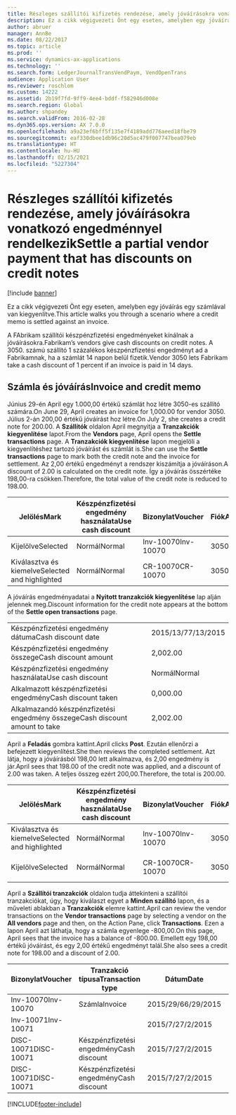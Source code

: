 ```yaml
---
title: Részleges szállítói kifizetés rendezése, amely jóváírásokra vonatkozó engedménnyel rendelkezik
description: Ez a cikk végigvezeti Önt egy eseten, amelyben egy jóváírás egy számlával van kiegyenlítve.
author: abruer
manager: AnnBe
ms.date: 08/22/2017
ms.topic: article
ms.prod: ''
ms.service: dynamics-ax-applications
ms.technology: ''
ms.search.form: LedgerJournalTransVendPaym, VendOpenTrans
audience: Application User
ms.reviewer: roschlom
ms.custom: 14222
ms.assetid: 2b19f7fd-9ff9-4ee4-bddf-f582946d008e
ms.search.region: Global
ms.author: shpandey
ms.search.validFrom: 2016-02-28
ms.dyn365.ops.version: AX 7.0.0
ms.openlocfilehash: a9a23ef6bff5f135e7f4189add776aeed18fbe79
ms.sourcegitcommit: eaf330dbee1db96c20d5ac479f007747bea079eb
ms.translationtype: HT
ms.contentlocale: hu-HU
ms.lasthandoff: 02/15/2021
ms.locfileid: "5227304"
---
```

# <a name="settle-a-partial-vendor-payment-that-has-discounts-on-credit-notes"></a><span data-ttu-id="5354b-103">Részleges szállítói kifizetés rendezése, amely jóváírásokra vonatkozó engedménnyel rendelkezik</span><span class="sxs-lookup"><span data-stu-id="5354b-103">Settle a partial vendor payment that has discounts on credit notes</span></span>

[!include [banner](../includes/banner.md)]

<span data-ttu-id="5354b-104">Ez a cikk végigvezeti Önt egy eseten, amelyben egy jóváírás egy számlával van kiegyenlítve.</span><span class="sxs-lookup"><span data-stu-id="5354b-104">This article walks you through a scenario where a credit memo is settled against an invoice.</span></span>

<span data-ttu-id="5354b-105">A FAbrikam szállítói készpénzfizetési engedményeket kínálnak a jóváírásokra.</span><span class="sxs-lookup"><span data-stu-id="5354b-105">Fabrikam’s vendors give cash discounts on credit notes.</span></span> <span data-ttu-id="5354b-106">A 3050. számú szállító 1 százalékos készpénzfizetési engedményt ad a Fabrikamnak, ha a számlát 14 napon belül fizetik.</span><span class="sxs-lookup"><span data-stu-id="5354b-106">Vendor 3050 lets Fabrikam take a cash discount of 1 percent if an invoice is paid in 14 days.</span></span>

## <a name="invoice-and-credit-memo"></a><span data-ttu-id="5354b-107">Számla és jóváírás</span><span class="sxs-lookup"><span data-stu-id="5354b-107">Invoice and credit memo</span></span>
<span data-ttu-id="5354b-108">Június 29-én April egy 1.000,00 értékű számlát hoz létre 3050-es szállító számára.</span><span class="sxs-lookup"><span data-stu-id="5354b-108">On June 29, April creates an invoice for 1,000.00 for vendor 3050.</span></span> <span data-ttu-id="5354b-109">Július 2-án 200,00 értékű jóváírást hoz létre.</span><span class="sxs-lookup"><span data-stu-id="5354b-109">On July 2, she creates a credit note for 200.00.</span></span> <span data-ttu-id="5354b-110">A **Szállítók** oldalon April megnyitja a **Tranzakciók kiegyenlítése** lapot.</span><span class="sxs-lookup"><span data-stu-id="5354b-110">From the **Vendors** page, April opens the **Settle transactions** page.</span></span> <span data-ttu-id="5354b-111">A **Tranzakciók kiegyenlítése** lapon megjelöli a kiegyenlítéshez tartozó jóváírást és számlát is.</span><span class="sxs-lookup"><span data-stu-id="5354b-111">She can use the **Settle transactions** page to mark both the credit note and the invoice for settlement.</span></span> <span data-ttu-id="5354b-112">Az 2,00 értékű engedményt a rendszer kiszámítja a jóváíráson.</span><span class="sxs-lookup"><span data-stu-id="5354b-112">A discount of 2.00 is calculated on the credit note.</span></span> <span data-ttu-id="5354b-113">Így a jóváírás összértéke 198,00-ra csökken.</span><span class="sxs-lookup"><span data-stu-id="5354b-113">Therefore, the total value of the credit note is reduced to 198.00.</span></span>

| <span data-ttu-id="5354b-114">Jelölés</span><span class="sxs-lookup"><span data-stu-id="5354b-114">Mark</span></span>                     | <span data-ttu-id="5354b-115">Készpénzfizetési engedmény használata</span><span class="sxs-lookup"><span data-stu-id="5354b-115">Use cash discount</span></span> | <span data-ttu-id="5354b-116">Bizonylat</span><span class="sxs-lookup"><span data-stu-id="5354b-116">Voucher</span></span>   | <span data-ttu-id="5354b-117">Fiók</span><span class="sxs-lookup"><span data-stu-id="5354b-117">Account</span></span> | <span data-ttu-id="5354b-118">Dátum</span><span class="sxs-lookup"><span data-stu-id="5354b-118">Date</span></span>      | <span data-ttu-id="5354b-119">Fiz. határidő</span><span class="sxs-lookup"><span data-stu-id="5354b-119">Due date</span></span>  | <span data-ttu-id="5354b-120">Számla</span><span class="sxs-lookup"><span data-stu-id="5354b-120">Invoice</span></span> | <span data-ttu-id="5354b-121">Összeg a tranzakció pénznemében.</span><span class="sxs-lookup"><span data-stu-id="5354b-121">Amount in transaction currency</span></span> | <span data-ttu-id="5354b-122">Pénznem</span><span class="sxs-lookup"><span data-stu-id="5354b-122">Currency</span></span> | <span data-ttu-id="5354b-123">Kiegyenlítendő összeg</span><span class="sxs-lookup"><span data-stu-id="5354b-123">Amount to settle</span></span> |
|--------------------------|-------------------|-----------|---------|-----------|-----------|---------|--------------------------------|----------|------------------|
| <span data-ttu-id="5354b-124">Kijelölve</span><span class="sxs-lookup"><span data-stu-id="5354b-124">Selected</span></span>                 | <span data-ttu-id="5354b-125">Normál</span><span class="sxs-lookup"><span data-stu-id="5354b-125">Normal</span></span>            | <span data-ttu-id="5354b-126">Inv-10070</span><span class="sxs-lookup"><span data-stu-id="5354b-126">Inv-10070</span></span> | <span data-ttu-id="5354b-127">3050</span><span class="sxs-lookup"><span data-stu-id="5354b-127">3050</span></span>    | <span data-ttu-id="5354b-128">2015/29/6</span><span class="sxs-lookup"><span data-stu-id="5354b-128">6/29/2015</span></span> | <span data-ttu-id="5354b-129">2015/29/7</span><span class="sxs-lookup"><span data-stu-id="5354b-129">7/29/2015</span></span> | <span data-ttu-id="5354b-130">10070</span><span class="sxs-lookup"><span data-stu-id="5354b-130">10070</span></span>   | <span data-ttu-id="5354b-131">-1000,00</span><span class="sxs-lookup"><span data-stu-id="5354b-131">-1,000.00</span></span>                      | <span data-ttu-id="5354b-132">dollár</span><span class="sxs-lookup"><span data-stu-id="5354b-132">USD</span></span>      | <span data-ttu-id="5354b-133">-990,00</span><span class="sxs-lookup"><span data-stu-id="5354b-133">-990.00</span></span>          |
| <span data-ttu-id="5354b-134">Kiválasztva és kiemelve</span><span class="sxs-lookup"><span data-stu-id="5354b-134">Selected and highlighted</span></span> | <span data-ttu-id="5354b-135">Normál</span><span class="sxs-lookup"><span data-stu-id="5354b-135">Normal</span></span>            | <span data-ttu-id="5354b-136">CR-10070</span><span class="sxs-lookup"><span data-stu-id="5354b-136">CR-10070</span></span>  | <span data-ttu-id="5354b-137">3050</span><span class="sxs-lookup"><span data-stu-id="5354b-137">3050</span></span>    | <span data-ttu-id="5354b-138">2015/7/2</span><span class="sxs-lookup"><span data-stu-id="5354b-138">7/2/2015</span></span>  | <span data-ttu-id="5354b-139">2015/29/7</span><span class="sxs-lookup"><span data-stu-id="5354b-139">7/29/2015</span></span> |         | <span data-ttu-id="5354b-140">200,00</span><span class="sxs-lookup"><span data-stu-id="5354b-140">200.00</span></span>                         | <span data-ttu-id="5354b-141">dollár</span><span class="sxs-lookup"><span data-stu-id="5354b-141">USD</span></span>      | <span data-ttu-id="5354b-142">198,00</span><span class="sxs-lookup"><span data-stu-id="5354b-142">198.00</span></span>           |

<span data-ttu-id="5354b-143">A jóváírás engedményadatai a **Nyitott tranzakciók kiegyenlítése** lap alján jelennek meg.</span><span class="sxs-lookup"><span data-stu-id="5354b-143">Discount information for the credit note appears at the bottom of the **Settle open transactions** page.</span></span>

|                              |           |
|------------------------------|-----------|
| <span data-ttu-id="5354b-144">Készpénzfizetési engedmény dátuma</span><span class="sxs-lookup"><span data-stu-id="5354b-144">Cash discount date</span></span>           | <span data-ttu-id="5354b-145">2015/13/7</span><span class="sxs-lookup"><span data-stu-id="5354b-145">7/13/2015</span></span> |
| <span data-ttu-id="5354b-146">Készpénzfizetési engedmény összege</span><span class="sxs-lookup"><span data-stu-id="5354b-146">Cash discount amount</span></span>         | <span data-ttu-id="5354b-147">2,00</span><span class="sxs-lookup"><span data-stu-id="5354b-147">2.00</span></span>      |
| <span data-ttu-id="5354b-148">Készpénzfizetési engedmény használata</span><span class="sxs-lookup"><span data-stu-id="5354b-148">Use cash discount</span></span>            | <span data-ttu-id="5354b-149">Normál</span><span class="sxs-lookup"><span data-stu-id="5354b-149">Normal</span></span>    |
| <span data-ttu-id="5354b-150">Alkalmazott készpénzfizetési engedmény</span><span class="sxs-lookup"><span data-stu-id="5354b-150">Cash discount taken</span></span>          | <span data-ttu-id="5354b-151">0,00</span><span class="sxs-lookup"><span data-stu-id="5354b-151">0.00</span></span>      |
| <span data-ttu-id="5354b-152">Alkalmazandó készpénzfizetési engedmény összege</span><span class="sxs-lookup"><span data-stu-id="5354b-152">Cash discount amount to take</span></span> | <span data-ttu-id="5354b-153">2,00</span><span class="sxs-lookup"><span data-stu-id="5354b-153">2.00</span></span>      |

<span data-ttu-id="5354b-154">April a **Feladás** gombra kattint.</span><span class="sxs-lookup"><span data-stu-id="5354b-154">April clicks **Post**.</span></span> <span data-ttu-id="5354b-155">Ezután ellenőrzi a befejezett kiegyenlítést.</span><span class="sxs-lookup"><span data-stu-id="5354b-155">She then reviews the completed settlement.</span></span> <span data-ttu-id="5354b-156">Azt látja, hogy a jóváírásból 198,00 lett alkalmazva, és 2,00 engedmény is jár.</span><span class="sxs-lookup"><span data-stu-id="5354b-156">April sees that 198.00 of the credit note was applied, and a discount of 2.00 was taken.</span></span> <span data-ttu-id="5354b-157">A teljes összeg ezért 200,00.</span><span class="sxs-lookup"><span data-stu-id="5354b-157">Therefore, the total is 200.00.</span></span>

| <span data-ttu-id="5354b-158">Jelölés</span><span class="sxs-lookup"><span data-stu-id="5354b-158">Mark</span></span>                     | <span data-ttu-id="5354b-159">Készpénzfizetési engedmény használata</span><span class="sxs-lookup"><span data-stu-id="5354b-159">Use cash discount</span></span> | <span data-ttu-id="5354b-160">Bizonylat</span><span class="sxs-lookup"><span data-stu-id="5354b-160">Voucher</span></span>   | <span data-ttu-id="5354b-161">Fiók</span><span class="sxs-lookup"><span data-stu-id="5354b-161">Account</span></span> | <span data-ttu-id="5354b-162">Dátum</span><span class="sxs-lookup"><span data-stu-id="5354b-162">Date</span></span>      | <span data-ttu-id="5354b-163">Fiz. határidő</span><span class="sxs-lookup"><span data-stu-id="5354b-163">Due date</span></span>  | <span data-ttu-id="5354b-164">Számla</span><span class="sxs-lookup"><span data-stu-id="5354b-164">Invoice</span></span>  | <span data-ttu-id="5354b-165">Összeg a tranzakció pénznemében.</span><span class="sxs-lookup"><span data-stu-id="5354b-165">Amount in transaction currency</span></span> | <span data-ttu-id="5354b-166">Pénznem</span><span class="sxs-lookup"><span data-stu-id="5354b-166">Currency</span></span> | <span data-ttu-id="5354b-167">Kiegyenlítendő összeg</span><span class="sxs-lookup"><span data-stu-id="5354b-167">Amount to settle</span></span> |
|--------------------------|-------------------|-----------|---------|-----------|-----------|----------|--------------------------------|----------|------------------|
| <span data-ttu-id="5354b-168">Kiválasztva és kiemelve</span><span class="sxs-lookup"><span data-stu-id="5354b-168">Selected and highlighted</span></span> | <span data-ttu-id="5354b-169">Normál</span><span class="sxs-lookup"><span data-stu-id="5354b-169">Normal</span></span>            | <span data-ttu-id="5354b-170">Inv-10070</span><span class="sxs-lookup"><span data-stu-id="5354b-170">Inv-10070</span></span> | <span data-ttu-id="5354b-171">3050</span><span class="sxs-lookup"><span data-stu-id="5354b-171">3050</span></span>    | <span data-ttu-id="5354b-172">2015/29/6</span><span class="sxs-lookup"><span data-stu-id="5354b-172">6/29/2015</span></span> | <span data-ttu-id="5354b-173">2015/29/7</span><span class="sxs-lookup"><span data-stu-id="5354b-173">7/29/2015</span></span> | <span data-ttu-id="5354b-174">10070</span><span class="sxs-lookup"><span data-stu-id="5354b-174">10070</span></span>    | <span data-ttu-id="5354b-175">-1000,00</span><span class="sxs-lookup"><span data-stu-id="5354b-175">-1,000.00</span></span>                      | <span data-ttu-id="5354b-176">dollár</span><span class="sxs-lookup"><span data-stu-id="5354b-176">USD</span></span>      | <span data-ttu-id="5354b-177">-200,00</span><span class="sxs-lookup"><span data-stu-id="5354b-177">-200.00</span></span>          |
| <span data-ttu-id="5354b-178">Kijelölve</span><span class="sxs-lookup"><span data-stu-id="5354b-178">Selected</span></span>                 | <span data-ttu-id="5354b-179">Normál</span><span class="sxs-lookup"><span data-stu-id="5354b-179">Normal</span></span>            | <span data-ttu-id="5354b-180">CR-10070</span><span class="sxs-lookup"><span data-stu-id="5354b-180">CR-10070</span></span>  | <span data-ttu-id="5354b-181">3050</span><span class="sxs-lookup"><span data-stu-id="5354b-181">3050</span></span>    | <span data-ttu-id="5354b-182">2015/7/2</span><span class="sxs-lookup"><span data-stu-id="5354b-182">7/2/2015</span></span>  | <span data-ttu-id="5354b-183">2015/29/7</span><span class="sxs-lookup"><span data-stu-id="5354b-183">7/29/2015</span></span> | <span data-ttu-id="5354b-184">CR-10070</span><span class="sxs-lookup"><span data-stu-id="5354b-184">CR-10070</span></span> | <span data-ttu-id="5354b-185">200,00</span><span class="sxs-lookup"><span data-stu-id="5354b-185">200.00</span></span>                         | <span data-ttu-id="5354b-186">dollár</span><span class="sxs-lookup"><span data-stu-id="5354b-186">USD</span></span>      | <span data-ttu-id="5354b-187">198,00</span><span class="sxs-lookup"><span data-stu-id="5354b-187">198.00</span></span>           |

<span data-ttu-id="5354b-188">April a **Szállítói tranzakciók** oldalon tudja áttekinteni a szállítói tranzakciókat, úgy, hogy kiválaszt egyet a **Minden szállító** lapon, és a műveleti ablakban a **Tranzakciók** elemre kattint.</span><span class="sxs-lookup"><span data-stu-id="5354b-188">April can review the vendor transactions on the **Vendor transactions** page by selecting a vendor on the **All vendors** page and then, on the Action Pane, click **Transactions**.</span></span> <span data-ttu-id="5354b-189">Ezen a lapon April azt láthatja, hogy a számla egyenlege -800,00.</span><span class="sxs-lookup"><span data-stu-id="5354b-189">On this page, April sees that the invoice has a balance of -800.00.</span></span> <span data-ttu-id="5354b-190">Emellett egy 198,00 értékű jóváírást, és egy 2,00 értékű engedményt talál.</span><span class="sxs-lookup"><span data-stu-id="5354b-190">She also sees a credit note for 198.00 and a discount of 2.00.</span></span>

| <span data-ttu-id="5354b-191">Bizonylat</span><span class="sxs-lookup"><span data-stu-id="5354b-191">Voucher</span></span>    | <span data-ttu-id="5354b-192">Tranzakció típusa</span><span class="sxs-lookup"><span data-stu-id="5354b-192">Transaction type</span></span> | <span data-ttu-id="5354b-193">Dátum</span><span class="sxs-lookup"><span data-stu-id="5354b-193">Date</span></span>      | <span data-ttu-id="5354b-194">Számla</span><span class="sxs-lookup"><span data-stu-id="5354b-194">Invoice</span></span> | <span data-ttu-id="5354b-195">Összeg a tranzakció pénznemtartozásában</span><span class="sxs-lookup"><span data-stu-id="5354b-195">Amount in transaction currency debit</span></span> | <span data-ttu-id="5354b-196">Összeg a tranzakció pénznemtartozásában</span><span class="sxs-lookup"><span data-stu-id="5354b-196">Amount in transaction currency credit</span></span> | <span data-ttu-id="5354b-197">Egyenleg</span><span class="sxs-lookup"><span data-stu-id="5354b-197">Balance</span></span> | <span data-ttu-id="5354b-198">Pénznem</span><span class="sxs-lookup"><span data-stu-id="5354b-198">Currency</span></span> |
|------------|------------------|-----------|---------|--------------------------------------|---------------------------------------|---------|----------|
| <span data-ttu-id="5354b-199">Inv-10070</span><span class="sxs-lookup"><span data-stu-id="5354b-199">Inv-10070</span></span>  | <span data-ttu-id="5354b-200">Számla</span><span class="sxs-lookup"><span data-stu-id="5354b-200">Invoice</span></span>          | <span data-ttu-id="5354b-201">2015/29/6</span><span class="sxs-lookup"><span data-stu-id="5354b-201">6/29/2015</span></span> | <span data-ttu-id="5354b-202">10070</span><span class="sxs-lookup"><span data-stu-id="5354b-202">10070</span></span>   |                                      | <span data-ttu-id="5354b-203">1000,00</span><span class="sxs-lookup"><span data-stu-id="5354b-203">1,000.00</span></span>                              | <span data-ttu-id="5354b-204">-800,00</span><span class="sxs-lookup"><span data-stu-id="5354b-204">-800.00</span></span> | <span data-ttu-id="5354b-205">dollár</span><span class="sxs-lookup"><span data-stu-id="5354b-205">USD</span></span>      |
| <span data-ttu-id="5354b-206">Inv-10071</span><span class="sxs-lookup"><span data-stu-id="5354b-206">Inv-10071</span></span>  |                  | <span data-ttu-id="5354b-207">2015/7/2</span><span class="sxs-lookup"><span data-stu-id="5354b-207">7/2/2015</span></span>  | <span data-ttu-id="5354b-208">CR10071</span><span class="sxs-lookup"><span data-stu-id="5354b-208">CR10071</span></span> | <span data-ttu-id="5354b-209">200,00</span><span class="sxs-lookup"><span data-stu-id="5354b-209">200.00</span></span>                               |                                       | <span data-ttu-id="5354b-210">0,00</span><span class="sxs-lookup"><span data-stu-id="5354b-210">0.00</span></span>    | <span data-ttu-id="5354b-211">dollár</span><span class="sxs-lookup"><span data-stu-id="5354b-211">USD</span></span>      |
| <span data-ttu-id="5354b-212">DISC-10071</span><span class="sxs-lookup"><span data-stu-id="5354b-212">DISC-10071</span></span> |  <span data-ttu-id="5354b-213">Készpénzfizetési engedmény</span><span class="sxs-lookup"><span data-stu-id="5354b-213">Cash discount</span></span>   | <span data-ttu-id="5354b-214">2015/7/2</span><span class="sxs-lookup"><span data-stu-id="5354b-214">7/2/2015</span></span>  |         | <span data-ttu-id="5354b-215">2,00</span><span class="sxs-lookup"><span data-stu-id="5354b-215">2.00</span></span>                                 |                                       | <span data-ttu-id="5354b-216">0,00</span><span class="sxs-lookup"><span data-stu-id="5354b-216">0.00</span></span>    | <span data-ttu-id="5354b-217">dollár</span><span class="sxs-lookup"><span data-stu-id="5354b-217">USD</span></span>      |
| <span data-ttu-id="5354b-218">DISC-10071</span><span class="sxs-lookup"><span data-stu-id="5354b-218">DISC-10071</span></span> |  <span data-ttu-id="5354b-219">Készpénzfizetési engedmény</span><span class="sxs-lookup"><span data-stu-id="5354b-219">Cash discount</span></span>   | <span data-ttu-id="5354b-220">2015/7/2</span><span class="sxs-lookup"><span data-stu-id="5354b-220">7/2/2015</span></span>  |         |                                      | <span data-ttu-id="5354b-221">2,00</span><span class="sxs-lookup"><span data-stu-id="5354b-221">2.00</span></span>                                  | <span data-ttu-id="5354b-222">0,00</span><span class="sxs-lookup"><span data-stu-id="5354b-222">0.00</span></span>    | <span data-ttu-id="5354b-223">dollár</span><span class="sxs-lookup"><span data-stu-id="5354b-223">USD</span></span>      |







[!INCLUDE[footer-include](../../includes/footer-banner.md)]